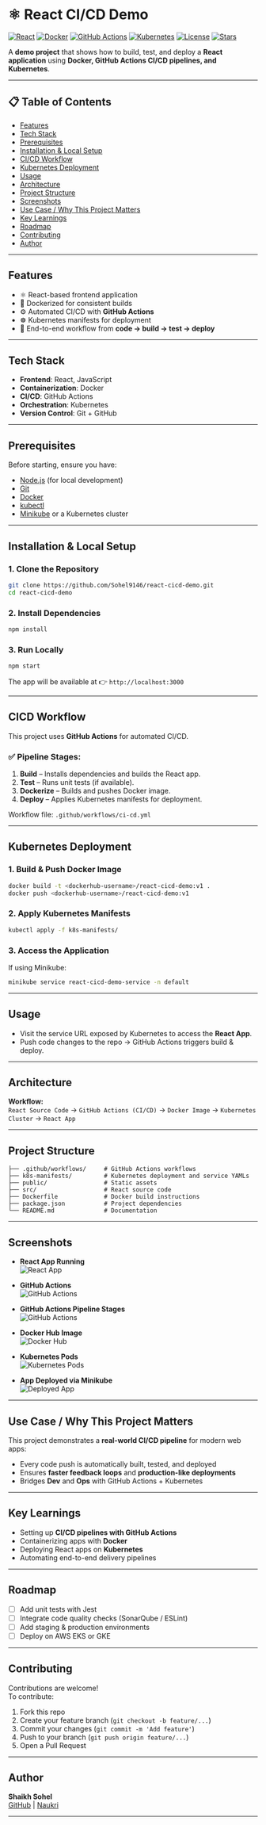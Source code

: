 # ⚛️ React CI/CD Demo

[![React](https://img.shields.io/badge/Frontend-React-blue)](https://react.dev/)
[![Docker](https://img.shields.io/badge/Containerized-Docker-blueviolet)](https://www.docker.com/)
[![GitHub Actions](https://img.shields.io/badge/CI%2FCD-GitHub%20Actions-green)](https://github.com/features/actions)
[![Kubernetes](https://img.shields.io/badge/Orchestration-Kubernetes-orange)](https://kubernetes.io/)
[![License](https://img.shields.io/badge/License-MIT-lightgrey)](LICENSE)
[![Stars](https://img.shields.io/github/stars/Sohel9146/react-cicd-demo.svg)](https://github.com/Sohel9146/react-cicd-demo/stargazers)

A **demo project** that shows how to build, test, and deploy a **React application** using **Docker, GitHub Actions CI/CD pipelines, and Kubernetes**.

---

## 📋 Table of Contents
- [Features](#features)
- [Tech Stack](#tech-stack)
- [Prerequisites](#prerequisites)
- [Installation & Local Setup](#installation--local-setup)
- [CI/CD Workflow](#cicd-workflow)
- [Kubernetes Deployment](#kubernetes-deployment)
- [Usage](#usage)
- [Architecture](#architecture)
- [Project Structure](#project-structure)
- [Screenshots](#screenshots)
- [Use Case / Why This Project Matters](#use-case--why-this-project-matters)
- [Key Learnings](#key-learnings)
- [Roadmap](#roadmap)
- [Contributing](#contributing)
- [Author](#author)

---

## Features
- ⚛️ React-based frontend application  
- 🐳 Dockerized for consistent builds  
- ⚙️ Automated CI/CD with **GitHub Actions**  
- ☸️ Kubernetes manifests for deployment  
- 🔄 End-to-end workflow from **code → build → test → deploy**  

---

## Tech Stack
- **Frontend**: React, JavaScript  
- **Containerization**: Docker  
- **CI/CD**: GitHub Actions  
- **Orchestration**: Kubernetes  
- **Version Control**: Git + GitHub  

---

## Prerequisites
Before starting, ensure you have:
- [Node.js](https://nodejs.org/) (for local development)  
- [Git](https://git-scm.com/)  
- [Docker](https://docs.docker.com/get-docker/)  
- [kubectl](https://kubernetes.io/docs/tasks/tools/)  
- [Minikube](https://minikube.sigs.k8s.io/docs/start/) or a Kubernetes cluster  

---

## Installation & Local Setup

### 1. Clone the Repository
```bash
git clone https://github.com/Sohel9146/react-cicd-demo.git
cd react-cicd-demo
```

### 2. Install Dependencies
```bash
npm install
```

### 3. Run Locally
```bash
npm start
```
The app will be available at 👉 `http://localhost:3000`

---

## CICD Workflow
This project uses **GitHub Actions** for automated CI/CD.

### ✅ Pipeline Stages:
1. **Build** – Installs dependencies and builds the React app.  
2. **Test** – Runs unit tests (if available).  
3. **Dockerize** – Builds and pushes Docker image.  
4. **Deploy** – Applies Kubernetes manifests for deployment.  

Workflow file: `.github/workflows/ci-cd.yml`

---

## Kubernetes Deployment

### 1. Build & Push Docker Image
```bash
docker build -t <dockerhub-username>/react-cicd-demo:v1 .
docker push <dockerhub-username>/react-cicd-demo:v1
```

### 2. Apply Kubernetes Manifests
```bash
kubectl apply -f k8s-manifests/
```

### 3. Access the Application
If using Minikube:
```bash
minikube service react-cicd-demo-service -n default
```

---

## Usage
- Visit the service URL exposed by Kubernetes to access the **React App**.  
- Push code changes to the repo → GitHub Actions triggers build & deploy.  

---

## Architecture
**Workflow:**  
`React Source Code` → `GitHub Actions (CI/CD)` → `Docker Image` → `Kubernetes Cluster` → `React App`

---

## Project Structure
```
├── .github/workflows/     # GitHub Actions workflows
├── k8s-manifests/         # Kubernetes deployment and service YAMLs
├── public/                # Static assets
├── src/                   # React source code
├── Dockerfile             # Docker build instructions
├── package.json           # Project dependencies
└── README.md              # Documentation
```

---

## Screenshots

- **React App Running**  
![React App](./screenshots/react-app.png)

- **GitHub Actions**  
![GitHub Actions](./screenshots/action.png)

- **GitHub Actions Pipeline Stages**  
![GitHub Actions](./screenshots/build-stage.jpeg)

- **Docker Hub Image**  
![Docker Hub](./screenshots/dockerhub.png)

- **Kubernetes Pods**  
![Kubernetes Pods](./screenshots/kubernetes-get-pods.png)

- **App Deployed via Minikube**  
![Deployed App](./screenshots/kubernetes-deployment.png)

---

## Use Case / Why This Project Matters
This project demonstrates a **real-world CI/CD pipeline** for modern web apps:
- Every code push is automatically built, tested, and deployed  
- Ensures **faster feedback loops** and **production-like deployments**  
- Bridges **Dev** and **Ops** with GitHub Actions + Kubernetes  

---

## Key Learnings
- Setting up **CI/CD pipelines with GitHub Actions**  
- Containerizing apps with **Docker**  
- Deploying React apps on **Kubernetes**  
- Automating end-to-end delivery pipelines  

---

## Roadmap
- [ ] Add unit tests with Jest  
- [ ] Integrate code quality checks (SonarQube / ESLint)  
- [ ] Add staging & production environments  
- [ ] Deploy on AWS EKS or GKE  

---

## Contributing
Contributions are welcome!  
To contribute:
1. Fork this repo  
2. Create your feature branch (`git checkout -b feature/...`)  
3. Commit your changes (`git commit -m 'Add feature'`)  
4. Push to your branch (`git push origin feature/...`)  
5. Open a Pull Request  

---

## Author
**Shaikh Sohel**  
[GitHub](https://github.com/Sohel9146) | [Naukri](https://www.naukri.com/mnjuser/profile)    

---
